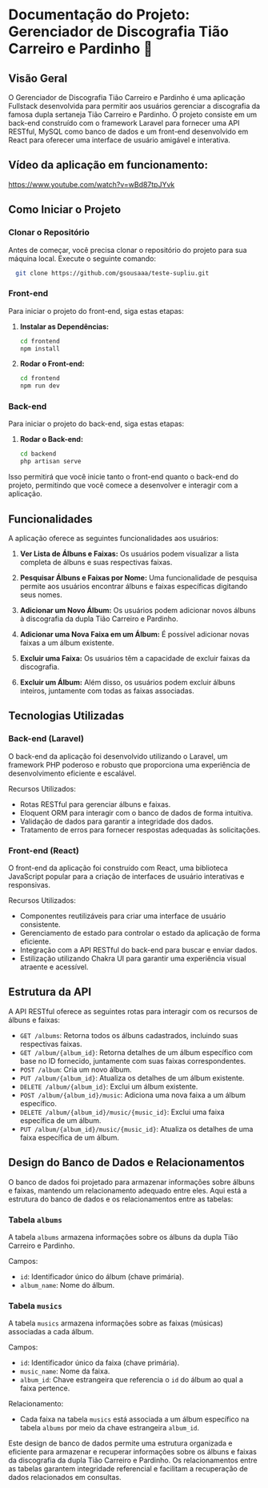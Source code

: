 

# Documentação do Projeto: Gerenciador de Discografia Tião Carreiro e Pardinho 🤠

## Visão Geral
O Gerenciador de Discografia Tião Carreiro e Pardinho é uma aplicação Fullstack desenvolvida para permitir aos usuários gerenciar a discografia da famosa dupla sertaneja Tião Carreiro e Pardinho. O projeto consiste em um back-end construído com o framework Laravel para fornecer uma API RESTful, MySQL como banco de dados e um front-end desenvolvido em React para oferecer uma interface de usuário amigável e interativa.
## Vídeo da aplicação em funcionamento:
https://www.youtube.com/watch?v=wBd87tpJYvk

## Como Iniciar o Projeto

### Clonar o Repositório
Antes de começar, você precisa clonar o repositório do projeto para sua máquina local. Execute o seguinte comando:
```bash
  git clone https://github.com/gsousaaa/teste-supliu.git
```
    
### Front-end
Para iniciar o projeto do front-end, siga estas etapas:

1. **Instalar as Dependências:**
    ```bash
    cd frontend
    npm install
    ```

2. **Rodar o Front-end:**
    ```bash
    cd frontend
    npm run dev
    ```

### Back-end
Para iniciar o projeto do back-end, siga estas etapas:

1. **Rodar o Back-end:**
    ```bash
    cd backend
    php artisan serve
    ```

Isso permitirá que você inicie tanto o front-end quanto o back-end do projeto, permitindo que você comece a desenvolver e interagir com a aplicação.


## Funcionalidades
A aplicação oferece as seguintes funcionalidades aos usuários:

1. **Ver Lista de Álbuns e Faixas:** Os usuários podem visualizar a lista completa de álbuns e suas respectivas faixas.

2. **Pesquisar Álbuns e Faixas por Nome:** Uma funcionalidade de pesquisa permite aos usuários encontrar álbuns e faixas específicas digitando seus nomes.

3. **Adicionar um Novo Álbum:** Os usuários podem adicionar novos álbuns à discografia da dupla Tião Carreiro e Pardinho.

4. **Adicionar uma Nova Faixa em um Álbum:** É possível adicionar novas faixas a um álbum existente.

5. **Excluir uma Faixa:** Os usuários têm a capacidade de excluir faixas da discografia.

6. **Excluir um Álbum:** Além disso, os usuários podem excluir álbuns inteiros, juntamente com todas as faixas associadas.

## Tecnologias Utilizadas

### Back-end (Laravel)
O back-end da aplicação foi desenvolvido utilizando o Laravel, um framework PHP poderoso e robusto que proporciona uma experiência de desenvolvimento eficiente e escalável.

Recursos Utilizados:
- Rotas RESTful para gerenciar álbuns e faixas.
- Eloquent ORM para interagir com o banco de dados de forma intuitiva.
- Validação de dados para garantir a integridade dos dados.
- Tratamento de erros para fornecer respostas adequadas às solicitações.

### Front-end (React)
O front-end da aplicação foi construído com React, uma biblioteca JavaScript popular para a criação de interfaces de usuário interativas e responsivas.

Recursos Utilizados:
- Componentes reutilizáveis para criar uma interface de usuário consistente.
- Gerenciamento de estado para controlar o estado da aplicação de forma eficiente.
- Integração com a API RESTful do back-end para buscar e enviar dados.
- Estilização utilizando Chakra UI para garantir uma experiência visual atraente e acessível.

## Estrutura da API
A API RESTful oferece as seguintes rotas para interagir com os recursos de álbuns e faixas:

- `GET /albums`: Retorna todos os álbuns cadastrados, incluindo suas respectivas faixas.
- `GET /album/{album_id}`: Retorna detalhes de um álbum específico com base no ID fornecido, juntamente com suas faixas correspondentes.
- `POST /album`: Cria um novo álbum.
- `PUT /album/{album_id}`: Atualiza os detalhes de um álbum existente.
- `DELETE /album/{album_id}`: Exclui um álbum existente.
- `POST /album/{album_id}/music`: Adiciona uma nova faixa a um álbum específico.
- `DELETE /album/{album_id}/music/{music_id}`: Exclui uma faixa específica de um álbum.
- `PUT /album/{album_id}/music/{music_id}`: Atualiza os detalhes de uma faixa específica de um álbum.


## Design do Banco de Dados e Relacionamentos

O banco de dados foi projetado para armazenar informações sobre álbuns e faixas, mantendo um relacionamento adequado entre eles. Aqui está a estrutura do banco de dados e os relacionamentos entre as tabelas:

### Tabela `albums`
A tabela `albums` armazena informações sobre os álbuns da dupla Tião Carreiro e Pardinho.

Campos:
- `id`: Identificador único do álbum (chave primária).
- `album_name`: Nome do álbum.

### Tabela `musics`
A tabela `musics` armazena informações sobre as faixas (músicas) associadas a cada álbum.

Campos:
- `id`: Identificador único da faixa (chave primária).
- `music_name`: Nome da faixa.
- `album_id`: Chave estrangeira que referencia o `id` do álbum ao qual a faixa pertence.

Relacionamento:
- Cada faixa na tabela `musics` está associada a um álbum específico na tabela `albums` por meio da chave estrangeira `album_id`.

Este design de banco de dados permite uma estrutura organizada e eficiente para armazenar e recuperar informações sobre os álbuns e faixas da discografia da dupla Tião Carreiro e Pardinho. Os relacionamentos entre as tabelas garantem integridade referencial e facilitam a recuperação de dados relacionados em consultas.

